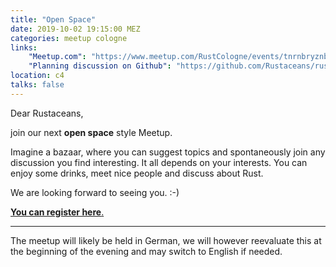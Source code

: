```yaml
---
title: "Open Space"
date: 2019-10-02 19:15:00 MEZ
categories: meetup cologne
links:
    "Meetup.com": "https://www.meetup.com/RustCologne/events/tnrnbryznbdb/"
    "Planning discussion on Github": "https://github.com/Rustaceans/rust-cologne/issues/84"
location: c4
talks: false
---
```

Dear Rustaceans,

join our next **open space** style Meetup.

Imagine a bazaar, where you can suggest topics and spontaneously join any discussion you find interesting.
It all depends on your interests. You can enjoy some drinks, meet nice people and discuss about Rust.

We are looking forward to seeing you. :-)

[**You can register here**.](https://www.meetup.com/RustCologne/events/tnrnbryznbdb/)

- - -

The meetup will likely be held in German, we will however reevaluate this at the beginning of the evening and may switch to English if needed.
